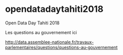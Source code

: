 # opendatadaytahiti2018
Open Data Day Tahiti 2018


Les questions au gouvernement ici

http://data.assemblee-nationale.fr/travaux-parlementaires/questions/questions-au-gouvernement
